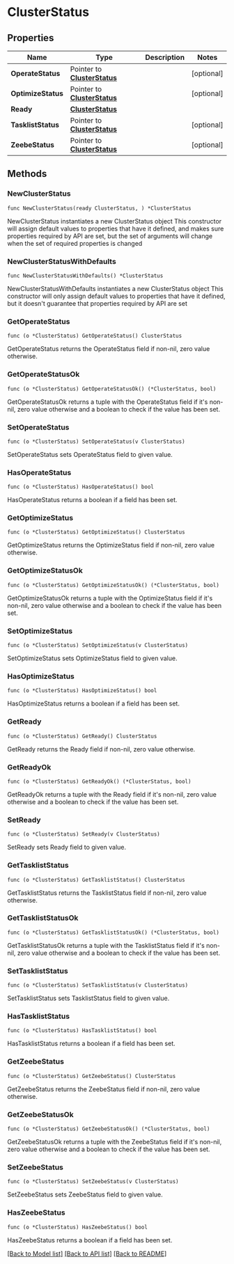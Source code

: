 # ClusterStatus

## Properties

Name | Type | Description | Notes
------------ | ------------- | ------------- | -------------
**OperateStatus** | Pointer to [**ClusterStatus**](ClusterStatus.md) |  | [optional] 
**OptimizeStatus** | Pointer to [**ClusterStatus**](ClusterStatus.md) |  | [optional] 
**Ready** | [**ClusterStatus**](ClusterStatus.md) |  | 
**TasklistStatus** | Pointer to [**ClusterStatus**](ClusterStatus.md) |  | [optional] 
**ZeebeStatus** | Pointer to [**ClusterStatus**](ClusterStatus.md) |  | [optional] 

## Methods

### NewClusterStatus

`func NewClusterStatus(ready ClusterStatus, ) *ClusterStatus`

NewClusterStatus instantiates a new ClusterStatus object
This constructor will assign default values to properties that have it defined,
and makes sure properties required by API are set, but the set of arguments
will change when the set of required properties is changed

### NewClusterStatusWithDefaults

`func NewClusterStatusWithDefaults() *ClusterStatus`

NewClusterStatusWithDefaults instantiates a new ClusterStatus object
This constructor will only assign default values to properties that have it defined,
but it doesn't guarantee that properties required by API are set

### GetOperateStatus

`func (o *ClusterStatus) GetOperateStatus() ClusterStatus`

GetOperateStatus returns the OperateStatus field if non-nil, zero value otherwise.

### GetOperateStatusOk

`func (o *ClusterStatus) GetOperateStatusOk() (*ClusterStatus, bool)`

GetOperateStatusOk returns a tuple with the OperateStatus field if it's non-nil, zero value otherwise
and a boolean to check if the value has been set.

### SetOperateStatus

`func (o *ClusterStatus) SetOperateStatus(v ClusterStatus)`

SetOperateStatus sets OperateStatus field to given value.

### HasOperateStatus

`func (o *ClusterStatus) HasOperateStatus() bool`

HasOperateStatus returns a boolean if a field has been set.

### GetOptimizeStatus

`func (o *ClusterStatus) GetOptimizeStatus() ClusterStatus`

GetOptimizeStatus returns the OptimizeStatus field if non-nil, zero value otherwise.

### GetOptimizeStatusOk

`func (o *ClusterStatus) GetOptimizeStatusOk() (*ClusterStatus, bool)`

GetOptimizeStatusOk returns a tuple with the OptimizeStatus field if it's non-nil, zero value otherwise
and a boolean to check if the value has been set.

### SetOptimizeStatus

`func (o *ClusterStatus) SetOptimizeStatus(v ClusterStatus)`

SetOptimizeStatus sets OptimizeStatus field to given value.

### HasOptimizeStatus

`func (o *ClusterStatus) HasOptimizeStatus() bool`

HasOptimizeStatus returns a boolean if a field has been set.

### GetReady

`func (o *ClusterStatus) GetReady() ClusterStatus`

GetReady returns the Ready field if non-nil, zero value otherwise.

### GetReadyOk

`func (o *ClusterStatus) GetReadyOk() (*ClusterStatus, bool)`

GetReadyOk returns a tuple with the Ready field if it's non-nil, zero value otherwise
and a boolean to check if the value has been set.

### SetReady

`func (o *ClusterStatus) SetReady(v ClusterStatus)`

SetReady sets Ready field to given value.


### GetTasklistStatus

`func (o *ClusterStatus) GetTasklistStatus() ClusterStatus`

GetTasklistStatus returns the TasklistStatus field if non-nil, zero value otherwise.

### GetTasklistStatusOk

`func (o *ClusterStatus) GetTasklistStatusOk() (*ClusterStatus, bool)`

GetTasklistStatusOk returns a tuple with the TasklistStatus field if it's non-nil, zero value otherwise
and a boolean to check if the value has been set.

### SetTasklistStatus

`func (o *ClusterStatus) SetTasklistStatus(v ClusterStatus)`

SetTasklistStatus sets TasklistStatus field to given value.

### HasTasklistStatus

`func (o *ClusterStatus) HasTasklistStatus() bool`

HasTasklistStatus returns a boolean if a field has been set.

### GetZeebeStatus

`func (o *ClusterStatus) GetZeebeStatus() ClusterStatus`

GetZeebeStatus returns the ZeebeStatus field if non-nil, zero value otherwise.

### GetZeebeStatusOk

`func (o *ClusterStatus) GetZeebeStatusOk() (*ClusterStatus, bool)`

GetZeebeStatusOk returns a tuple with the ZeebeStatus field if it's non-nil, zero value otherwise
and a boolean to check if the value has been set.

### SetZeebeStatus

`func (o *ClusterStatus) SetZeebeStatus(v ClusterStatus)`

SetZeebeStatus sets ZeebeStatus field to given value.

### HasZeebeStatus

`func (o *ClusterStatus) HasZeebeStatus() bool`

HasZeebeStatus returns a boolean if a field has been set.


[[Back to Model list]](../README.md#documentation-for-models) [[Back to API list]](../README.md#documentation-for-api-endpoints) [[Back to README]](../README.md)


